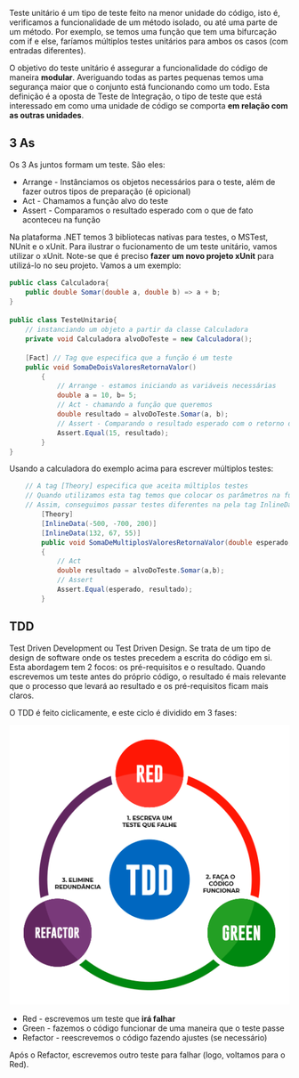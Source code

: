 Teste unitário é um tipo de teste feito na menor unidade do código, isto é, verificamos a funcionalidade de um método isolado, ou até uma parte de um método.  Por exemplo, se temos uma função que tem uma bifurcação com if e else, faríamos múltiplos testes unitários para ambos os casos (com entradas diferentes). 

O objetivo do teste unitário é assegurar a funcionalidade do código de maneira **modular**. Averiguando todas as partes pequenas temos uma segurança maior que o conjunto está funcionando como um todo. Esta definição é a oposta de Teste de Integração, o tipo de teste que está interessado em como uma unidade de código se comporta **em relação com as outras unidades**.

## 3 As

Os 3 As juntos formam um teste. São eles:

- Arrange -  Instânciamos os objetos necessários para o teste, além de fazer outros tipos de preparação (é opicional)
- Act - Chamamos a função alvo do teste
- Assert - Comparamos o resultado esperado com o que de fato aconteceu na função

Na plataforma .NET temos 3 bibliotecas nativas para testes, o MSTest, NUnit e o xUnit.
Para ilustrar o fucionamento de um teste unitário, vamos utilizar o xUnit. Note-se que é preciso **fazer um novo projeto xUnit** para utilizá-lo no seu projeto. Vamos a um exemplo:

```cs
public class Calculadora{
	public double Somar(double a, double b) => a + b;
}

public class TesteUnitario{
	// instanciando um objeto a partir da classe Calculadora
	private void Calculadora alvoDoTeste = new Calculadora();

	[Fact] // Tag que especifica que a função é um teste
	public void SomaDeDoisValoresRetornaValor()
        {
	        // Arrange - estamos iniciando as variáveis necessárias
	        double a = 10, b= 5;
			// Act - chamando a função que queremos
            double resultado = alvoDoTeste.Somar(a, b);
            // Assert - Comparando o resultado esperado com o retorno da função
            Assert.Equal(15, resultado);
        }
}
```

Usando a calculadora do exemplo acima para escrever múltiplos testes:

```cs				
	// A tag [Theory] especifica que aceita múltiplos testes
	// Quando utilizamos esta tag temos que colocar os parâmetros na função 
	// Assim, conseguimos passar testes diferentes na pela tag InlineData
		[Theory] 
        [InlineData(-500, -700, 200)]
        [InlineData(132, 67, 55)]
        public void SomaDeMultiplosValoresRetornaValor(double esperado, double a, double b)
        {
		    // Act
            double resultado = alvoDoTeste.Somar(a,b);
            // Assert
            Assert.Equal(esperado, resultado);
        }
```

## TDD

Test Driven Development ou Test Driven Design. Se trata de um tipo de design de software onde os testes precedem a escrita do código em si. Esta abordagem tem 2 focos: os pré-requisitos e o resultado. Quando escrevemos um teste antes do próprio código, o resultado é mais relevante que o processo que levará ao resultado e os pré-requisitos ficam mais claros.

O TDD é feito ciclicamente, e este ciclo é dividido em 3 fases:

![tdd](./img/tdd.png)
- Red - escrevemos um teste que **irá falhar**
- Green - fazemos o código funcionar de uma maneira que o teste passe
- Refactor - reescrevemos o código fazendo ajustes (se necessário) 

Após o Refactor, escrevemos outro teste para falhar (logo, voltamos para o Red).
